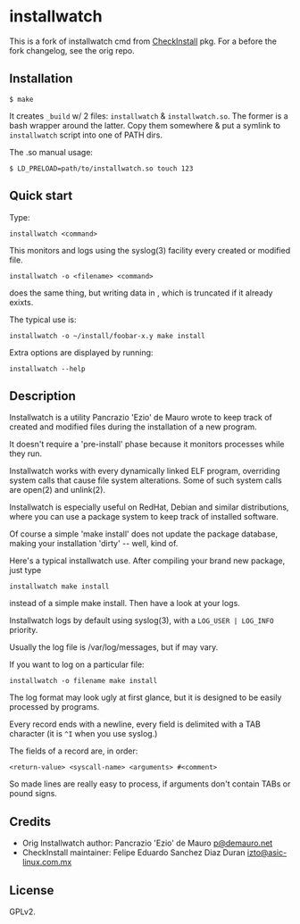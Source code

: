 # installwatch

This is a fork of installwatch cmd from
[CheckInstall](http://www.asic-linux.com.mx/~izto/checkinstall/index.php)
pkg. For a before the fork changelog, see the orig repo.

## Installation

	$ make

It creates `_build` w/ 2 files: `installwatch` &
`installwatch.so`. The former is a bash wrapper around the
latter. Copy them somewhere & put a symlink to `installwatch` script
into one of PATH dirs.

The .so manual usage:

	$ LD_PRELOAD=path/to/installwatch.so touch 123

## Quick start

Type:

	installwatch <command>

This monitors <command> and logs using the syslog(3) facility every created
or modified file.

	installwatch -o <filename> <command>

does the same thing, but writing data in <filename>, which is truncated
if it already exixts.

The typical use is:

	installwatch -o ~/install/foobar-x.y make install

Extra options are displayed by running:

	installwatch --help

## Description

Installwatch is a utility Pancrazio 'Ezio' de Mauro wrote to keep
track of created and modified files during the installation of a new
program.

It doesn't require a 'pre-install' phase because it monitors
processes while they run.

Installwatch works with every dynamically linked ELF program,
overriding system calls that cause file system alterations. Some of
such system calls are open(2) and unlink(2).

Installwatch is especially useful on RedHat, Debian and similar
distributions, where you can use a package system to keep track of
installed software.

Of course a simple 'make install' does not update the package
database, making your installation 'dirty' -- well, kind of.

Here's a typical installwatch use. After compiling your brand new
package, just type

	installwatch make install

instead of a simple make install. Then have a look at your logs.

Installwatch logs by default using syslog(3), with a `LOG_USER |
LOG_INFO` priority.

Usually the log file is /var/log/messages, but if may vary.

If you want to log on a particular file:

	installwatch -o filename make install

The log format may look ugly at first glance, but it is designed to
be easily processed by programs.

Every record ends with a newline, every field is delimited with a TAB
character (it is `^I` when you use syslog.)

The fields of a record are, in order:

	<return-value> <syscall-name> <arguments> #<comment>

So made lines are really easy to process, if arguments don't contain
TABs or pound signs.


## Credits

* Orig Installwatch author: Pancrazio 'Ezio' de Mauro <p@demauro.net>
* CheckInstall maintainer: Felipe Eduardo Sanchez Diaz Duran <izto@asic-linux.com.mx>

## License

GPLv2.
